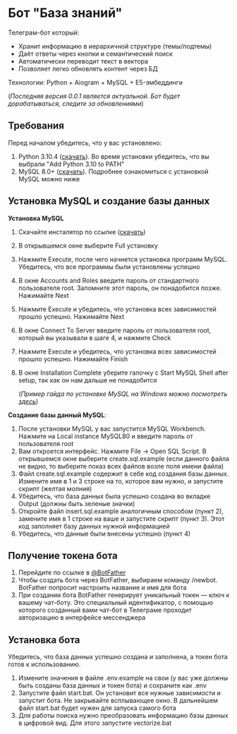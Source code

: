 # Бот "База знаний"
Телеграм-бот который:
- Хранит информацию в иерархичной структуре (темы/подтемы)
- Даёт ответы через кнопки и семантический поиск
- Автоматически переводит текст в вектора
- Позволяет легко обновлять контент через БД

Технологии: Python + Aiogram + MySQL + E5-эмбеддинги

(*Последняя версия 0.0.1 является актуальной. Бот будет дорабатываться, следите за обновлениями*)


## Требования

Перед началом убедитесь, что у вас установлено: 
   1. Python 3.10.4 ([скачать](https://www.python.org/downloads/release/python-3104/)). Во время установки убедитесь, что вы выбрали "Add Python 3.10 to PATH"
   2. MySQL 8.0+ ([скачать](https://dev.mysql.com/downloads/installer/)). Подробнее ознакомиться с установкой MySQL можно ниже



## Установка MySQL и создание базы данных

   **Установка MySQL**
   
   1. Скачайте инсталятор по ссылке ([скачать](https://dev.mysql.com/downloads/installer/))
   2. В открывшемся окне выберите Full установку
   3. Нажмите Execute, после чего начнется установка программ MySQL. Убедитесь, что все программы были установлены успешно
   4. В окне Accounts and Roles введите пароль от стандартного пользователя root. Запомните этот пароль, он понадобится позже. Нажимайте Next
   5. Нажмите Execute и убедитесь, что установка всех зависимостей прошло успешно. Нажимайте Next
   6. В окне Connect To Server введите пароль от пользователя root, который вы указывали в шаге 4, и нажмите Check
   7. Нажмите Execute и убедитесь, что установка всех зависимостей прошло успешно. Нажимайте Finish
   8. В окне Installation Complete уберите галочку с Start MySQL Shell after setup, так как он нам дальше не понадобится

      (*Пример гайда по установке MySQL на Windows можно посмотреть [здесь](https://rutube.ru/video/9421738a71b7b57a12aaf711cb96fd94/)*)

   **Создание базы данный MySQL**:
   
   1. После установки MySQL у вас запустится MySQL Workbench. Нажмите на Local instance MySQL80 и введите пароль от пользователя root
   2. Вам откроется интерфейс. Нажмите File -> Open SQL Script. В открывшемся окне выберите create.sql.example (если данного файла не видно, то выберите показ всех файлов возле поля имени файла)
   3. Файл create.sql.example содержит в себе код создания базы данных. Измените имя в 1 и 3 строке на то, которое вам нужно, и запустите скрипт (желтая молния)
   4. Убедитесь, что база данных была успешно создана во вкладке Output (должны быть зеленые значки)
   5. Откройте файл insert.sql.example аналогичным способом (пункт 2), замените имя в 1 строке на ваше и запустите скрипт (пункт 3). Этот код заполняет базу данных нужной информацией
   6. Убедитесь, что данные были внесены успешно (пункт 4)
   


## Получение токена бота

   1.  Перейдите по ссылке в [@BotFather](https://telegram.me/BotFather)
   2.  Чтобы создать бота через BotFather, выбираем команду /newbot. BotFather попросит настроить название и имя для бота
   3.  При создании бота BotFather генерирует уникальный токен — ключ к вашему чат-боту. Это специальный идентификатор, с помощью которого созданный вами чат-бот в Телеграме проходит авторизацию в интерфейсе мессенджера



## Установка бота

Убедитесь, что база данных успешно создана и заполнена, а токен бота готов к использованию.

   1.	 Измените значения в файле .env.example на свои (у вас уже должны быть созданы база данных и токен бота) и сохраните как .env
   2.	 Запустите файл start.bat. Он установит все нужные зависимости и запустит бота. Не закрывайте всплывающее окно. В дальнейшем файл start.bat будет нужен для запуска самого бота
   3.	 Для работы поиска нужно преобразовать информацию базы данных в цифровой вид. Для этого запустите vectorize.bat

